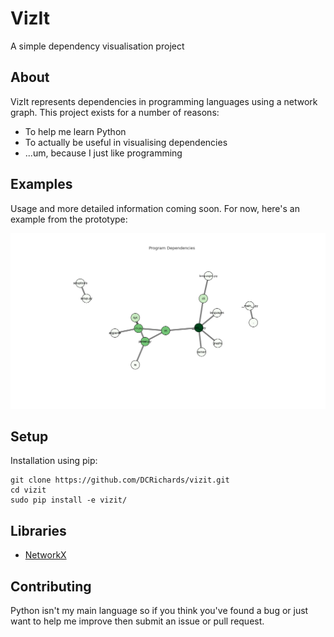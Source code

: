 # VizIt

A simple dependency visualisation project

## About

VizIt represents dependencies in programming languages using a network graph. This project exists for a number of reasons:

* To help me learn Python
* To actually be useful in visualising dependencies 
* ...um, because I just like programming

## Examples

Usage and more detailed information coming soon. For now, here's an example from the prototype:

![](https://raw.githubusercontent.com/DCRichards/vizit/master/examples/example_graph.png)

## Setup

Installation using pip:

    git clone https://github.com/DCRichards/vizit.git
    cd vizit
    sudo pip install -e vizit/

## Libraries

* [NetworkX](http://networkx.github.io/documentation/latest/overview.html)

## Contributing

Python isn't my main language so if you think you've found a bug or just want to help me improve then submit an issue or pull request.